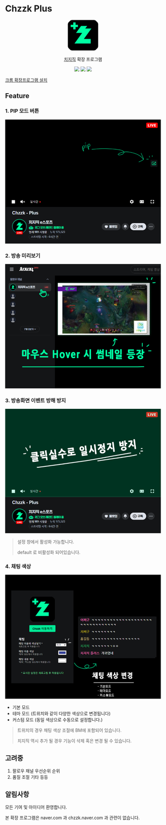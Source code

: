# Chzzk Plus

<p align="center">
    <img src="./public/icon128.png" width=100/>
</p> 
<p align="center">
    <a href="https://chzzk.naver.com/">치지직</a> 확장 프로그램 
</p>
<p align="center">
    <img src="https://img.shields.io/github/package-json/v/kyechan99/chzzk-plus?style=for-the-badge"/>
    <img src="https://img.shields.io/github/license/kyechan99/chzzk-plus?style=for-the-badge"/>
    <a href="https://chromewebstore.google.com/detail/chzzk-plus/miampiopgfpnimmggagljgbpmjmjdjia?hl=ko&utm_source=ext_sidebar">
 	    <img src="https://img.shields.io/badge/DOWNLOAD-ME-%2320c997?style=for-the-badge"/>
    </a>
</p>

[크롬 확장프로그램 설치](https://chromewebstore.google.com/detail/chzzk-plus/miampiopgfpnimmggagljgbpmjmjdjia?hl=ko&utm_source=ext_sidebar)

## Feature

### 1. PIP 모드 버튼

![PIP 모드 버튼](/README/feature_pip.png)

### 2. 방송 미리보기

![방송 미리보기](/README/preview.png)

### 3. 방송화면 이벤트 방해 방지

![방송화면 이벤트 방해 방지](/README/barrigade.png)

> 설정 창에서 활성화 가능합니다.
>
> default 로 비활성화 되어있습니다.

### 4. 채팅 색상

![채팅 색상 조절](/README/font_color.png)

- 기본 모드
- 테마 모드 (트위치와 같이 다양한 색상으로 변경됩니다)
- 커스텀 모드 (동일 색상으로 수동으로 설정합니다.)

> 트위치의 경우 채팅 색상 조절에 BM에 포함되어 있습니다.
>
> 치지직 역시 추가 될 경우 기능이 삭제 혹은 변경 될 수 있습니다.

## 고려중

1. 팔로우 채널 우선순위 순위
2. 품질 조절 기타 등등

## 알림사항

모든 기여 및 아이디어 환영합니다.

본 확장 프로그램은 naver.com 과 chzzk.naver.com 과 관련이 없습니다.
